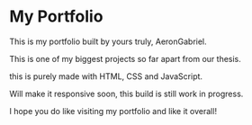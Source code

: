 # My Portfolio

This is my portfolio built by yours truly, AeronGabriel. 

This is one of my biggest projects so far apart from our thesis. 

this is purely made with HTML, CSS and JavaScript.

Will make it responsive soon, this build is still work in progress.

I hope you do like visiting my portfolio and like it overall!
